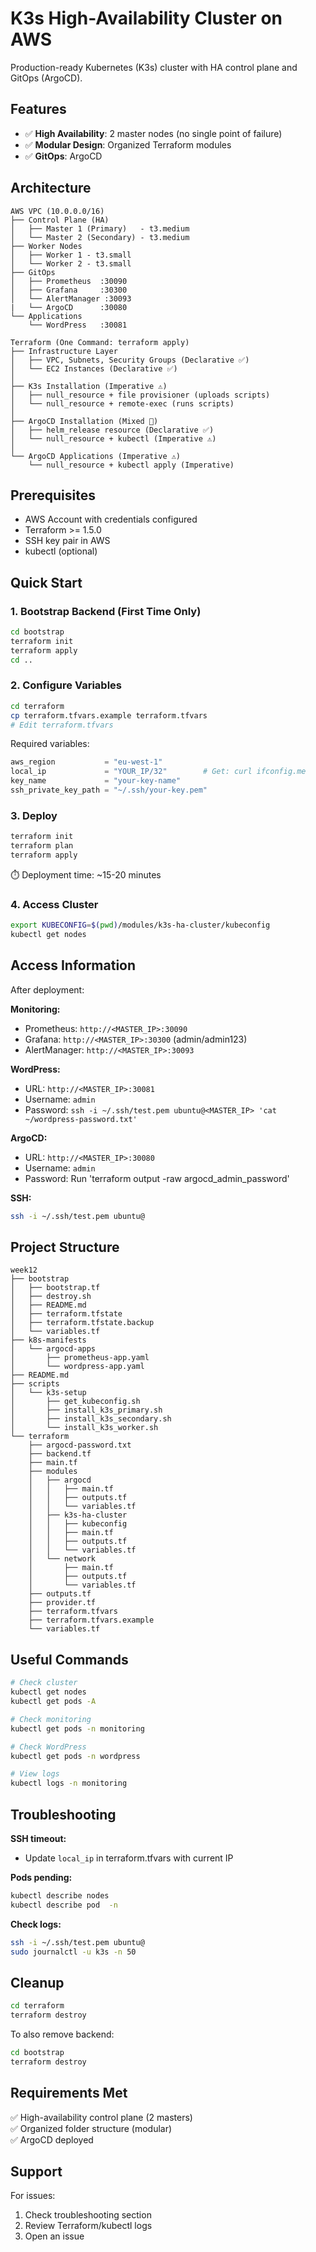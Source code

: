 # K3s High-Availability Cluster on AWS

Production-ready Kubernetes (K3s) cluster with HA control plane and GitOps (ArgoCD).

## Features

- ✅ **High Availability**: 2 master nodes (no single point of failure)
- ✅ **Modular Design**: Organized Terraform modules
- ✅ **GitOps**: ArgoCD

## Architecture
```
AWS VPC (10.0.0.0/16)
├── Control Plane (HA)
│   ├── Master 1 (Primary)   - t3.medium
│   └── Master 2 (Secondary) - t3.medium
├── Worker Nodes
│   ├── Worker 1 - t3.small
│   └── Worker 2 - t3.small
├── GitOps
│   ├── Prometheus  :30090
│   ├── Grafana     :30300
│   └── AlertManager :30093
|   └── ArgoCD      :30080
└── Applications
    └── WordPress   :30081
```

```
Terraform (One Command: terraform apply)
├── Infrastructure Layer
│   ├── VPC, Subnets, Security Groups (Declarative ✅)
│   └── EC2 Instances (Declarative ✅)
│
├── K3s Installation (Imperative ⚠️)
│   ├── null_resource + file provisioner (uploads scripts)
│   └── null_resource + remote-exec (runs scripts)
│
├── ArgoCD Installation (Mixed 🔀)
│   ├── helm_release resource (Declarative ✅)
│   └── null_resource + kubectl (Imperative ⚠️)
│
└── ArgoCD Applications (Imperative ⚠️)
    └── null_resource + kubectl apply (Imperative)
```

## Prerequisites

- AWS Account with credentials configured
- Terraform >= 1.5.0
- SSH key pair in AWS
- kubectl (optional)

## Quick Start

### 1. Bootstrap Backend (First Time Only)
```bash
cd bootstrap
terraform init
terraform apply
cd ..
```

### 2. Configure Variables
```bash
cd terraform
cp terraform.tfvars.example terraform.tfvars
# Edit terraform.tfvars
```

Required variables:
```terraform
aws_region           = "eu-west-1"
local_ip             = "YOUR_IP/32"        # Get: curl ifconfig.me
key_name             = "your-key-name"
ssh_private_key_path = "~/.ssh/your-key.pem"
```

### 3. Deploy
```bash
terraform init
terraform plan
terraform apply
```

⏱️ Deployment time: ~15-20 minutes

### 4. Access Cluster
```bash
export KUBECONFIG=$(pwd)/modules/k3s-ha-cluster/kubeconfig
kubectl get nodes
```

## Access Information

After deployment:

**Monitoring:**
- Prometheus: `http://<MASTER_IP>:30090`
- Grafana: `http://<MASTER_IP>:30300` (admin/admin123)
- AlertManager: `http://<MASTER_IP>:30093`

**WordPress:**
- URL: `http://<MASTER_IP>:30081`
- Username: `admin`
- Password: `ssh -i ~/.ssh/test.pem ubuntu@<MASTER_IP> 'cat ~/wordpress-password.txt'`

**ArgoCD:**
- URL: `http://<MASTER_IP>:30080`
- Username: `admin`
- Password: Run 'terraform output -raw argocd_admin_password'

**SSH:**
```bash
ssh -i ~/.ssh/test.pem ubuntu@
```

## Project Structure
```
week12
├── bootstrap
│   ├── bootstrap.tf
│   ├── destroy.sh
│   ├── README.md
│   ├── terraform.tfstate
│   ├── terraform.tfstate.backup
│   └── variables.tf
├── k8s-manifests
│   └── argocd-apps
│       ├── prometheus-app.yaml
│       └── wordpress-app.yaml
├── README.md
├── scripts
│   └── k3s-setup
│       ├── get_kubeconfig.sh
│       ├── install_k3s_primary.sh
│       ├── install_k3s_secondary.sh
│       └── install_k3s_worker.sh
└── terraform
    ├── argocd-password.txt
    ├── backend.tf
    ├── main.tf
    ├── modules
    │   ├── argocd
    │   │   ├── main.tf
    │   │   ├── outputs.tf
    │   │   └── variables.tf
    │   ├── k3s-ha-cluster
    │   │   ├── kubeconfig
    │   │   ├── main.tf
    │   │   ├── outputs.tf
    │   │   └── variables.tf
    │   └── network
    │       ├── main.tf
    │       ├── outputs.tf
    │       └── variables.tf
    ├── outputs.tf
    ├── provider.tf
    ├── terraform.tfvars
    ├── terraform.tfvars.example
    └── variables.tf
```

## Useful Commands
```bash
# Check cluster
kubectl get nodes
kubectl get pods -A

# Check monitoring
kubectl get pods -n monitoring

# Check WordPress
kubectl get pods -n wordpress

# View logs
kubectl logs -n monitoring 
```

## Troubleshooting

**SSH timeout:**
- Update `local_ip` in terraform.tfvars with current IP

**Pods pending:**
```bash
kubectl describe nodes
kubectl describe pod  -n 
```

**Check logs:**
```bash
ssh -i ~/.ssh/test.pem ubuntu@
sudo journalctl -u k3s -n 50
```

## Cleanup
```bash
cd terraform
terraform destroy
```

To also remove backend:
```bash
cd bootstrap
terraform destroy
```

## Requirements Met

✅ High-availability control plane (2 masters)  
✅ Organized folder structure (modular)  
✅ ArgoCD deployed

## Support

For issues:
1. Check troubleshooting section
2. Review Terraform/kubectl logs
3. Open an issue
